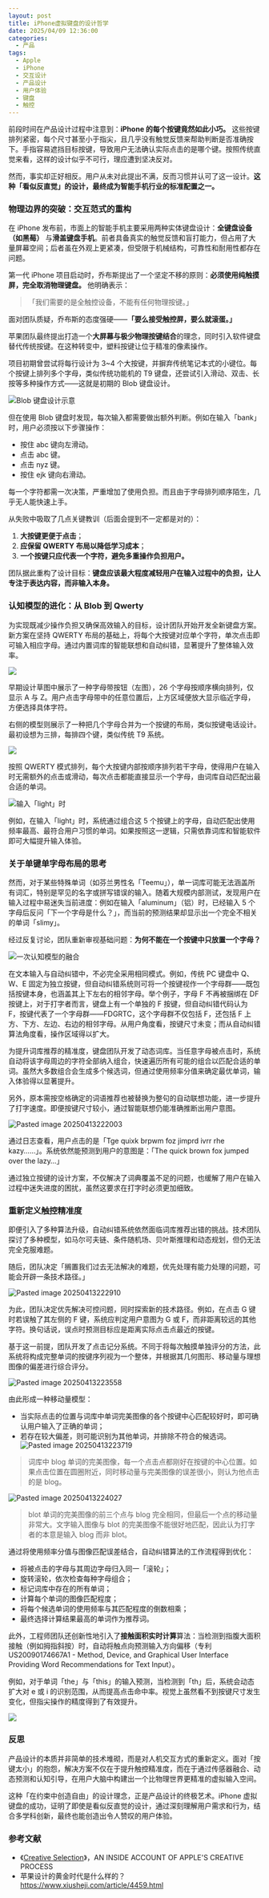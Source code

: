 ```yaml
---
layout: post
title: iPhone虚拟键盘的设计哲学
date: 2025/04/09 12:36:00
categories:
  - 产品
tags:
  - Apple
  - iPhone
  - 交互设计
  - 产品设计
  - 用户体验
  - 键盘
  - 触控
---
```

前段时间在产品设计过程中注意到：**iPhone 的每个按键竟然如此小巧。** 这些按键排列紧密，每个尺寸甚至小于指尖，且几乎没有触觉反馈来帮助判断是否准确按下。手指容易遮挡目标按键，导致用户无法确认实际点击的是哪个键。按照传统直觉来看，这样的设计似乎不可行，理应遭到坚决反对。

然而，事实却正好相反。用户从未对此提出不满，反而习惯并认可了这一设计。**这种「看似反直觉」的设计，最终成为智能手机行业的标准配置之一。**

### 物理边界的突破：交互范式的重构

在 iPhone 发布前，市面上的智能手机主要采用两种实体键盘设计：**全键盘设备（如黑莓）** 与**滑盖键盘手机**。前者具备真实的触觉反馈和盲打能力，但占用了大量屏幕空间；后者虽在外观上更紧凑，但受限于机械结构，可靠性和耐用性都存在问题。

第一代 iPhone 项目启动时，乔布斯提出了一个坚定不移的原则：**必须使用纯触摸屏，完全取消物理键盘。** 他明确表示：

> 「我们需要的是全触控设备，不能有任何物理按键。」

面对团队质疑，乔布斯的态度强硬——**「要么接受触控屏，要么就滚蛋。」**

苹果团队最终提出打造一个**大屏幕与极少物理按键结合**的理念，同时引入软件键盘替代传统按键。在这种转变中，塑料按键让位于精准的像素操作。

项目初期曾尝试将每行设计为 3~4 个大按键，并摒弃传统笔记本式的小键位。每个按键上排列多个字母，类似传统功能机的 T9 键盘，还尝试引入滑动、双击、长按等多种操作方式——这就是初期的 Blob 键盘设计。

![Blob 键盘设计示意](https://pics.naaln.com/2025-04-13-02d9c14e9541482ebd0aaa7075b02b06.png-basicBlog)

但在使用 Blob 键盘时发现，每次输入都需要做出额外判断。例如在输入「bank」时，用户必须按以下步骤操作：

- 按住 abc 键向左滑动。
- 点击 abc 键。
- 点击 nyz 键。
- 按住 ejk 键向右滑动。

每一个字符都需一次决策，严重增加了使用负担。而且由于字母排列顺序陌生，几乎无人能快速上手。

从失败中吸取了几点关键教训（后面会提到不一定都是对的）：

1. **大按键更便于点击**；
2. **应保留 QWERTY 布局以降低学习成本**；
3. **一个按键只应代表一个字符，避免多重操作负担用户。**

团队据此重构了设计目标：**键盘应该最大程度减轻用户在输入过程中的负担，让人专注于表达内容，而非输入本身。**

### 认知模型的进化：从 Blob 到 Qwerty

为实现既减少操作负担又确保高效输入的目标，设计团队开始开发全新键盘方案。新方案在坚持 QWERTY 布局的基础上，将每个大按键对应单个字符，单次点击即可输入相应字母。通过内置词库的智能联想和自动纠错，显著提升了整体输入效率。

![](https://pics.naaln.com/2025-04-09-81f5a200e3964537836c1108c3de014e.png-basicBlog)

早期设计草图中展示了一种字母带按钮（左图），26 个字母按顺序横向排列，仅显示 A 与 Z。用户点击字母带中的任意位置后，上方区域便放大显示临近字母，方便选择具体字符。

右侧的模型则展示了一种把几个字母合并为一个按键的布局，类似按键电话设计。最初设想为三排，每排四个键，类似传统 T9 系统。

![](https://pics.naaln.com/2025-04-13-93744e26a835433187ae4b3d36840981.png-basicBlog)

按照 QWERTY 模式排列，每个大按键内部按顺序排列若干字母，使得用户在输入时无需额外的点击或滑动，每次点击都能直接显示一个字母，由词库自动匹配出最合适的单词。

![输入「light」时](https://pics.naaln.com/2025-04-13-6062adea979345ad842e643473403f3a.png-basicBlog)

例如，在输入「light」时，系统通过组合这 5 个按键上的字母，自动匹配出使用频率最高、最符合用户习惯的单词。如果按照这一逻辑，只需依靠词库和智能软件即可大幅提升输入体验。

### 关于单键单字母布局的思考

然而，对于某些特殊单词（如芬兰男性名「Teemu」），单一词库可能无法涵盖所有词汇，特别是罕见的名字或拼写错误的输入。随着大规模内部测试，发现用户在输入过程中易迷失当前进度：例如在输入「aluminum」（铝）时，已经输入 5 个字母后反问「下一个字母是什么？」，而当前的预测结果却显示出一个完全不相关的单词「slimy」。

经过反复讨论，团队重新审视基础问题：**为何不能在一个按键中只放置一个字母？**

![一次认知模型的融合](https://pics.naaln.com/2025-04-13-ad12bccb9f44467fbfb670ea59913107.png-basicBlog)

在文本输入与自动纠错中，不必完全采用相同模式。例如，传统 PC 键盘中 Q、W、E 固定为独立按键，但自动纠错系统则可将一个按键视作一个字母群——既包括按键本身，也涵盖其上下左右的相邻字母。举个例子，字母 F 不再被捆绑在 DF 按键上，对于打字者而言，键盘上有一个单独的 F 按键，但自动纠错代码认为 F，按键代表了一个字母群——FDGRTC，这个字母群不仅包括 F，还包括 F 上方、下方、左边、右边的相邻字母。从用户角度看，按键尺寸未变；而从自动纠错算法角度看，操作区域得以扩大。

为提升词库推荐的精准度，键盘团队开发了动态词库。当任意字母被点击时，系统自动将该字母周边的字符全部纳入组合，快速遍历所有可能的组合以匹配合适的单词。虽然大多数组合会生成多个候选词，但通过使用频率分值来确定最优单词，输入体验得以显著提升。

另外，原本需按空格确定的词语推荐也被替换为整句的自动联想功能，进一步提升了打字速度。即便按键尺寸较小，通过智能联想仍能准确推断出用户意图。

![Pasted image 20250413222003](https://pics.naaln.com/2025-04-13-e52eb1f121d9408ba1b6e60a851279d0.png-basicBlog)

通过日志查看，用户点击的是「Tge quixk brpwm foz jimprd ivrr rhe kazy……」。系统依然能预测到用户的意图是：「The quick brown fox jumped over the lazy…」

通过独立按键的设计方案，不仅解决了词典覆盖不足的问题，也缓解了用户在输入过程中迷失进度的困扰，虽然这要求在打字时必须更加细致。

### 重新定义触控精准度

即便引入了多种算法升级，自动纠错系统依然面临词库推荐出错的挑战。技术团队探讨了多种模型，如马尔可夫链、条件随机场、贝叶斯推理和动态规划，但仍无法完全克服难题。

随后，团队决定「搁置我们过去无法解决的难题，优先处理有能力处理的问题，可能会开辟一条技术路径。」

![Pasted image 20250413222910](https://pics.naaln.com/2025-04-13-ac2acdddef084de28e1225d65f99f081.png-basicBlog)

为此，团队决定优先解决可控问题，同时探索新的技术路径。例如，在点击 G 键时若误触了其左侧的 F 键，系统应判定用户意图为 G 或 F，而非距离较远的其他字符。换句话说，误点时预测目标应是距离实际点击点最近的按键。

基于这一前提，团队开发了点击记分系统。不同于将每次触摸单独评分的方法，此系统将构成完整单词的按键序列视为一个整体，并根据其几何图形、移动量与理想图像的偏差进行综合评分。

![Pasted image 20250413223558](https://pics.naaln.com/2025-04-13-9f5d65c6652d439182b2d128ffd4f212.png-basicBlog)

由此形成一种移动量模型：

- 当实际点击的位置与词库中单词完美图像的各个按键中心匹配较好时，即可确认用户输入了正确的单词；
- 若存在较大偏差，则可能识别为其他单词，并排除不符合的候选词。
![Pasted image 20250413223719](https://pics.naaln.com/2025-04-13-4e6b45ec750941c7b634fc23d60bbd26.png-basicBlog)

> 词库中 blog 单词的完美图像，每一个点击点都刚好在按键的中心位置。如果点击位置在圆圈附近，同时移动量与完美图像的误差很小，则认为他点击的是 blog。

![Pasted image 20250413224027](https://pics.naaln.com/2025-04-13-dfde905d38354d56ac64e2175d2befd6.png-basicBlog)

> blot 单词的完美图像的前三个点与 blog 完全相同，但最后一个点的移动量非常大。文字输入图像与 blot 的完美图像不能很好地匹配，因此认为打字者的本意是输入 blog 而非 blot。

通过将使用频率分值与图像匹配误差结合，自动纠错算法的工作流程得到优化：

- 将被点击的字母与其周边字母归入同一「滚轮」；
- 旋转滚轮，依次检查每种字母组合；
- 标记词库中存在的所有单词；
- 计算每个单词的图像匹配程度；
- 将每个候选单词的使用频率与其匹配程度的倒数相乘；
- 最终选择计算结果最高的单词作为推荐词。

此外，工程师团队还创新性地引入了**接触面积实时计算**算法：当检测到指腹大面积接触（例如拇指斜按）时，自动将触点向预测输入方向偏移（专利 US20090174667A1 - Method, Device, and Graphical User Interface Providing Word Recommendations for Text Input）。

例如，对于单词「the」与「this」的输入预测，当检测到「th」后，系统会动态扩大对 e 或 i 的识别范围，从而提高点击命中率。视觉上虽然看不到按键尺寸发生变化，但指尖操作的精度得到了有效提升。

![](https://pics.naaln.com/paxh9l3cl1.gif)

### 反思

产品设计的本质并非简单的技术堆砌，而是对人机交互方式的重新定义。面对「按键太小」的抱怨，解决方案不仅在于提升触控精准度，而在于通过传感器融合、动态预测和认知引导，在用户大脑中构建出一个比物理世界更精准的虚拟输入空间。

这种「在约束中创造自由」的设计理念，正是产品设计的终极艺术。iPhone 虚拟键盘的成功，证明了即使是看似反直觉的设计，通过深刻理解用户需求和行为，结合多学科创新，最终也能创造出令人赞叹的用户体验。

### 参考文献

- 《[Creative Selection](http://creativeselection.io/)》，AN INSIDE ACCOUNT OF APPLE'S CREATIVE PROCESS
- 苹果设计的黄金时代是什么样的？ https://www.xiusheji.com/article/4459.html
